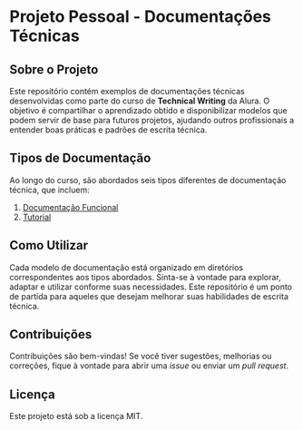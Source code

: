 # Projeto Pessoal - Documentações Técnicas

## Sobre o Projeto
Este repositório contém exemplos de documentações técnicas desenvolvidas como parte do curso de **Technical Writing** da Alura. O objetivo é compartilhar o aprendizado obtido e disponibilizar modelos que podem servir de base para futuros projetos, ajudando outros profissionais a entender boas práticas e padrões de escrita técnica.

## Tipos de Documentação
Ao longo do curso, são abordados seis tipos diferentes de documentação técnica, que incluem:

1. [Documentação Funcional](https://github.com/dericparra/Curso-TW/blob/main/documenta%C3%A7%C3%A3o-funcional.md)
2. [Tutorial](https://github.com/dericparra/Curso-TW/blob/main/tutorial.md)


## Como Utilizar
Cada modelo de documentação está organizado em diretórios correspondentes aos tipos abordados. Sinta-se à vontade para explorar, adaptar e utilizar conforme suas necessidades. Este repositório é um ponto de partida para aqueles que desejam melhorar suas habilidades de escrita técnica.

## Contribuições
Contribuições são bem-vindas! Se você tiver sugestões, melhorias ou correções, fique à vontade para abrir uma *issue* ou enviar um *pull request*.

## Licença
Este projeto está sob a licença MIT.

